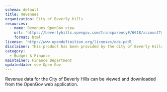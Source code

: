 ```yaml
---
schema: default
title: Revenues
organization: City of Beverly Hills
resources:
  - name: Revenues OpenGov view
    url: 'https://beverlyhills.opengov.com/transparency#/6618/accountType=revenues'
    format: html
license: 'http://www.opendefinition.org/licenses/odc-pddl'
disclaimer: This product has been provided by the City of Beverly Hills on as as-is basis for informational purposes. No warranty is made by the City of Beverly Hills regarding specific accuracy, completeness, or fitness for any particular purpose or use of any data made available on the City’s Open Data Portal. The City reserves the right to discontinue availability of content on the Open Data Portal at any time and for any reason. 
category:
  - Budget & Finance
maintainer: Finance Department
updateddate: see Open Gov
---
```

Revenue data for the City of Beverly Hills can be viewed and downloaded from the OpenGov web application.
